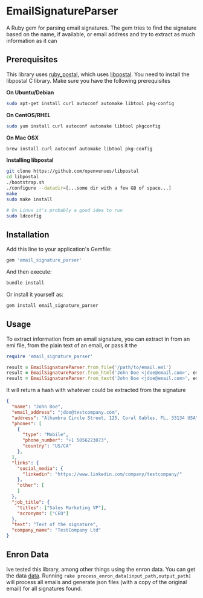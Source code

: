 # EmailSignatureParser

A Ruby gem for parsing email signatures. The gem tries to find the signature based on the name, if available, or email address and try to extract as much information as it can

## Prerequisites

This library uses [ruby_postal](https://github.com/openvenues/ruby_postal), which uses [libpostal](https://github.com/openvenues/libpostal). You need to install the libpostal C library. Make sure you have the following prerequisites

**On Ubuntu/Debian**

```bash
sudo apt-get install curl autoconf automake libtool pkg-config
```

**On CentOS/RHEL**

```bash
sudo yum install curl autoconf automake libtool pkgconfig
```

**On Mac OSX**

```bash
brew install curl autoconf automake libtool pkg-config
```

**Installing libpostal**

```bash
git clone https://github.com/openvenues/libpostal
cd libpostal
./bootstrap.sh
./configure --datadir=[...some dir with a few GB of space...]
make
sudo make install

# On Linux it's probably a good idea to run
sudo ldconfig
```

## Installation

Add this line to your application's Gemfile:

```ruby
gem 'email_signature_parser'
```

And then execute:

```bash
bundle install
```

Or install it yourself as:

```bash
gem install email_signature_parser
```

## Usage

To extract information from an email signature, you can extract in from an eml file, from the plain text of an email, or pass it the 

```ruby
require 'email_signature_parser'

result = EmailSignatureParser.from_file('/path/to/email.eml')
result = EmailSignatureParser.from_html('John Doe <jdoe@email.com>', email_body_html)
result = EmailSignatureParser.from_text('John Doe <jdoe@email.com>', email_text)
```

It will return a hash with whatever could be extracted from the signature

```json
{
  "name": "John Doe",
  "email_address": "jdoe@testcompany.com",
  "address": "Alhambra Circle Street, 125, Coral Gables, FL, 33134 USA",
  "phones": [
    {
      "type": "Mobile",
      "phone_number": "+1 5056223073",
      "country": "US/CA"
    },
  ],
  "links": {
    "social_media": {
      "linkedin": "https://www.linkedin.com/company/testcompany/"
    },
    "other": [
    ]
  },
  "job_title": {
    "titles": ["Sales Marketing VP"],
    "acronyms": ["CEO"]
  },
  "text": "Text of the signature",
  "company_name": "TestCompany Ltd"
}
```

## Enron Data

Ive tested this library, among other things using the enron data. You can get the data [data](https://www.cs.cmu.edu/~enron/). Running `rake process_enron_data[input_path,output_path]` will process all emails and generate json files (with a copy of the original email) for all signatures found.
